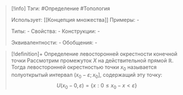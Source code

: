 > [!info]
> Тэги: #Определение #Топология  
> 
> Использует: [[Концепция множества]]
> Примеры: *-*
> 
> Типы: *-*
> Свойства: *-*
> Конструкции: *-*
> 
> Эквивалентности: *-*
> Обобщения: *-*

> [!definition]+ Определение левосторонней окрестности конечной точки
> Рассмотрим промежуток $X$ на действительной прямой $\mathbb{R}$. Тогда левосторонней окрестностью точки $x_0$ называется полуоткрытый интервал $(x_0 - \varepsilon; x_0]$, содержащий эту точку:
> $$U(x_0-0,\varepsilon) = \{x: 0 \leq x_0 - x < \varepsilon\}$$